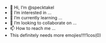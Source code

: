 - 👋 Hi, I’m @specktakel
- 👀 I’m interested in ...
- 🌱 I’m currently learning ...
- 💞️ I’m looking to collaborate on ...
- 📫 How to reach me ...
- This definitely needs more emojies!!!!1cos(0)

<!---
specktakel/specktakel is a ✨ special ✨ repository because its `README.md` (this file) appears on your GitHub profile.
You can click the Preview link to take a look at your changes.
TODO: needs more emojies... who thought of that crap?
--->
